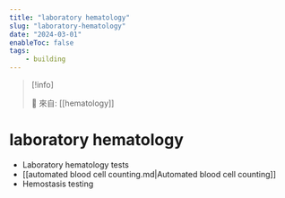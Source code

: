 ```yaml
---
title: "laboratory hematology"
slug: "laboratory-hematology"
date: "2024-03-01"
enableToc: false
tags:
    - building
---
```


> [!info]
>
> 🌱 來自: [[hematology]]

# laboratory hematology

- Laboratory hematology tests 
- [[automated blood cell counting.md|Automated blood cell counting]]
- Hemostasis testing
